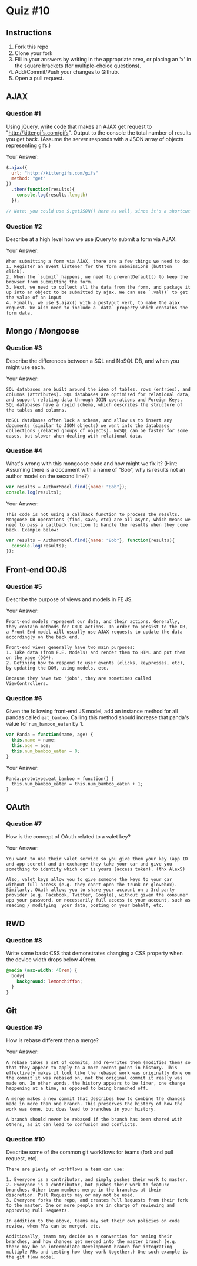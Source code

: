 # Quiz #10

## Instructions

1. Fork this repo
2. Clone your fork
3. Fill in your answers by writing in the appropriate area, or placing an 'x' in
the square brackets (for multiple-choice questions).
4. Add/Commit/Push your changes to Github.
5. Open a pull request.

## AJAX

### Question #1

Using jQuery, write code that makes an AJAX get request to "http://kittengifs.com/gifs". Output to the console the total number of results you get back. (Assume the server responds with a JSON array of objects representing gifs.)

Your Answer:
```js
$.ajax({
  url: "http://kittengifs.com/gifs"
  method: "get"
})
  .then(function(results){
    console.log(results.length)
  });

// Note: you could use $.getJSON() here as well, since it's a shortcut version of $.ajax().
```

### Question #2

Describe at a high level how we use jQuery to submit a form via AJAX.

Your Answer:
```text
When submitting a form via AJAX, there are a few things we need to do:
1. Register an event listener for the form submissions (buttton click).
2. When the `submit` happens, we need to preventDefault() to keep the browser from submitting the form.
3. Next, we need to collect all the data from the form, and package it up into an object to be submitted by ajax. We can use `.val()` to get the value of an input
4. Finally, we use $.ajax() with a post/put verb, to make the ajax request. We also need to include a `data` property which contains the form data.
```


## Mongo / Mongoose

### Question #3

Describe the differences between a SQL and NoSQL DB, and when you might use each.

Your Answer:
```text
SQL databases are built around the idea of tables, rows (entries), and columns (attributes). SQL databases are optimized for relational data, and support relating data through JOIN operations and Foreign Keys. SQL databases have a rigid schema, which describes the structure of the tables and columns.

NoSQL databases often lack a schema, and allow us to insert any documents (similar to JSON objects) we want into the databases collections (related groups of objects). NoSQL can be faster for some cases, but slower when dealing with relational data.
```


### Question #4

What's wrong with this mongoose code and how might we fix it?
(Hint: Assuming there is a document with a name of "Bob", why is results not an author model on the second line?)

```js
var results = AuthorModel.find({name: "Bob"});
console.log(results);
```

Your Answer:
```text
This code is not using a callback function to process the results. Mongoose DB operations (find, save, etc) are all async, which means we need to pass a callback function to handle the results when they come back. Example below:
```

```js
var results = AuthorModel.find({name: "Bob"}, function(results){
  console.log(results);
});
```


## Front-end OOJS

### Question #5

Describe the purpose of views and models in FE JS.

Your Answer:
```text
Front-end models represent our data, and their actions. Generally, they contain methods for CRUD actions. In order to persist to the DB, a Front-End model will usually use AJAX requests to update the data accordingly on the back end.

Front-end views generally have two main purposes:
1. Take data (from F.E. Models) and render them to HTML and put them on the page (DOM).
2. Defining how to respond to user events (clicks, keypresses, etc), by updating the DOM, using models, etc.

Because they have two 'jobs', they are sometimes called ViewControllers.
```

### Question #6

Given the following front-end JS model, add an instance method for all pandas called `eat_bamboo`. Calling this method should increase that panda's value for `num_bamboo_eaten` by 1.

```js
var Panda = function(name, age) {
  this.name = name;
  this.age = age;
  this.num_bamboo_eaten = 0;
}
```

Your Answer:
```text
Panda.prototype.eat_bamboo = function() {
  this.num_bamboo_eaten = this.num_bamboo_eaten + 1;
}
```


## OAuth

### Question #7

How is the concept of OAuth related to a valet key?

Your Answer:
```text
You want to use their valet service so you give them your key (app ID and app secret) and in exchange they take your car and give you something to identify which car is yours (access token). (thx AlexS)

Also, valet keys allow you to give someone the keys to your car without full access (e.g. they can't open the trunk or glovebox). Similarly, OAuth allows you to share your account on a 3rd party provider (e.g. Facebook, Twitter, Google), without given the consumer app your password, or necessarily full access to your account, such as reading / modifying  your data, posting on your behalf, etc.

```


## RWD

### Question #8

Write some basic CSS that demonstrates changing a CSS property when the device width drops below 40rem.

```css
@media (max-width: 40rem) {
  body{
    background: lemonchiffon;
  }
}
```

## Git

### Question #9

How is rebase different than a merge?

Your Answer:
```text
A rebase takes a set of commits, and re-writes them (modifies them) so that they appear to apply to a more recent point in history. This effectively makes it look like the rebased work was originally done on the commit it was rebased on, not the original commit it really was made on. In other words, the history appears to be liner, one change happening at a time, as opposed to being branched off.

A merge makes a new commit that describes how to combine the changes made in more than one branch. This preserves the history of how the work was done, but does lead to branches in your history.

A branch should never be rebased if the branch has been shared with others, as it can lead to confusion and conflicts.
```

### Question #10

Describe some of the common git workflows for teams (fork and pull request, etc).

```text
There are plenty of workflows a team can use:

1. Everyone is a contributor, and simply pushes their work to master.
2. Everyone is a contributor, but pushes their work to feature branches. Other team members merge in the branches at their discretion. Pull Requests may or may not be used.
3. Everyone forks the repo, and creates Pull Requests from their fork to the master. One or more people are in charge of reviewing and approving Pull Requests.

In addition to the above, teams may set their own policies on code review, when PRs can be merged, etc.

Additionally, teams may decide on a convention for naming their branches, and how changes get merged into the master branch (e.g. there may be an intermediate Development branch for integrating multiple PRs and testing how they work together.) One such example is the git flow model.
```
